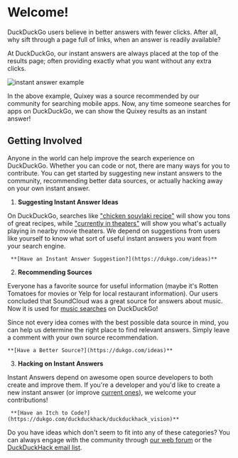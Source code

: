 # Welcome!

DuckDuckGo users believe in better answers with fewer clicks. After all, why sift through a page full of links, when an answer is readily available?

At DuckDuckGo, our instant answers are always placed at the top of the results page; often providing exactly what you want without any extra clicks.

![instant answer example](https://duckduckgo.com/iu/?u=https://raw.githubusercontent.com/duckduckgo/duckduckgo-documentation/master/duckduckhack/assets/app_search_example.png&f=1)

In the above example, Quixey was a source recommended by our community for searching mobile apps. Now, any time someone searches for apps on DuckDuckGo, we can show the Quixey results as an instant answer!

## Getting Involved

Anyone in the world can help improve the search experience on DuckDuckGo. Whether you can code or not, there are many ways for you to contribute. You can get started by suggesting new instant answers to the community, recommending better data sources, or actually hacking away on your own instant answer.
<!-- /summary -->

1. **Suggesting Instant Answer Ideas**

  On DuckDuckGo, searches like ["chicken souvlaki recipe"](https://duckduckgo.com/?q=chicken+souvlaki+recipe) will show you tons of great recipes, while ["currently in theaters"](https://duckduckgo.com/?q=currently+in+theaters) will show you what's actually playing in nearby movie theaters.  We depend on suggestions from users like yourself to know what sort of useful instant answers you want from your search engine.

     **[Have an Instant Answer Suggestion?](https://dukgo.com/ideas)**

2. **Recommending Sources**

  Everyone has a favorite source for useful information (maybe it's Rotten Tomatoes for movies or Yelp for local restaurant information). Our users concluded that SoundCloud was a great source for answers about music. Now it is used for [music searches](https://duckduckgo.com/?q=daft+punk+music) on DuckDuckGo!

  Since not every idea comes with the best possible data source in mind, you can help us determine the right place to find relevant answers. Simply leave a comment with your own source recommendation.

    **[Have a Better Source?](https://dukgo.com/ideas)**

3. **Hacking on Instant Answers**

  Instant Answers depend on awesome open source developers to both create and improve them. If you're a developer and you'd like to create a new instant answer (or improve [current ones](https://duckduckgo.com/goodies)), we welcome your contributions!

     **[Have an Itch to Code?](https://dukgo.com/duckduckhack/duckduckhack_vision)**

Do you have ideas which don't seem to fit into any of these categories? You can always engage with the community through [our web forum](https://dukgo.com/forum) or the [DuckDuckHack email list](https://www.listbox.com/subscribe/?list_id=197814).
